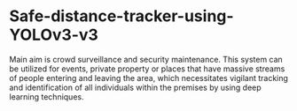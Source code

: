 # Safe-distance-tracker-using-YOLOv3-v3
Main aim is crowd surveillance  and security maintenance. This system can be utilized for events, private  property or places that have massive streams of people entering and leaving  the area, which necessitates vigilant tracking and identification of all  individuals within the premises by using deep learning techniques.
